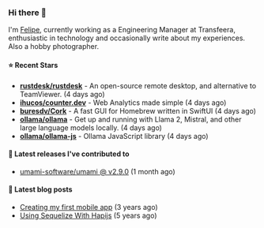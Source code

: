 ### Hi there 👋

I'm [Felipe](https://felipe.im), currently working as a Engineering Manager at Transfeera, enthusiastic in technology and occasionally write about my experiences. Also a hobby photographer.

#### ⭐ Recent Stars
- **[rustdesk/rustdesk](https://github.com/rustdesk/rustdesk)** - An open-source remote desktop, and alternative to TeamViewer. (4 days ago)
- **[ihucos/counter.dev](https://github.com/ihucos/counter.dev)** - Web Analytics made simple (4 days ago)
- **[buresdv/Cork](https://github.com/buresdv/Cork)** - A fast GUI for Homebrew written in SwiftUI (4 days ago)
- **[ollama/ollama](https://github.com/ollama/ollama)** - Get up and running with Llama 2, Mistral, and other large language models locally. (4 days ago)
- **[ollama/ollama-js](https://github.com/ollama/ollama-js)** - Ollama JavaScript library (4 days ago)

#### 🚀 Latest releases I've contributed to


- [umami-software/umami @ v2.9.0](https://github.com/umami-software/umami/releases/tag/v2.9.0) (1 month ago)

#### 📄 Latest blog posts
- [Creating my first mobile app](https://felipe.im/posts/creating-my-first-mobile-app/) (3 years ago)
- [Using Sequelize With Hapijs](https://felipe.im/posts/using-sequelize-with-hapijs/) (5 years ago)